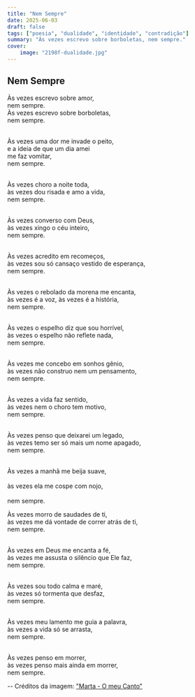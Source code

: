 ```yaml
---
title: "Nem Sempre"
date: 2025-06-03
draft: false
tags: ["poesia", "dualidade", "identidade", "contradição"]
summary: "Às vezes escrevo sobre borboletas, nem sempre."
cover:
    image: "2198f-dualidade.jpg"
---
```


## Nem Sempre

Às vezes escrevo sobre amor,<br>
nem sempre.<br>
Às vezes escrevo sobre borboletas,<br>
nem sempre.<br><br>

Às vezes uma dor me invade o peito,<br>
e a ideia de que um dia amei<br>
me faz vomitar,<br>
nem sempre.<br><br>

Às vezes choro a noite toda,<br>
às vezes dou risada e amo a vida,<br>
nem sempre.<br><br>

Às vezes converso com Deus,<br>
às vezes xingo o céu inteiro,<br>
nem sempre.<br><br>

Às vezes acredito em recomeços,<br>
às vezes sou só cansaço vestido de esperança,<br>
nem sempre.<br><br>

Às vezes o rebolado da morena me encanta,<br>
às vezes é a voz, às vezes é a história,<br>
nem sempre.<br><br>

Às vezes o espelho diz que sou horrível,<br>
às vezes o espelho não reflete nada,<br>
nem sempre.<br><br>

Às vezes me concebo em sonhos gênio,<br>
às vezes não construo nem um pensamento,<br>
nem sempre.<br><br>

Às vezes a vida faz sentido,<br>
às vezes nem o choro tem motivo,<br>
nem sempre.<br><br>

Às vezes penso que deixarei um legado,<br>
às vezes temo ser só mais um nome apagado,<br>
nem sempre.<br><br>

Às vezes a manhã me beija suave,<br><br>
às vezes ela me cospe com nojo,<br><br>
nem sempre.<br>

Às vezes morro de saudades de ti,<br>
às vezes me dá vontade de correr atrás de ti,<br>
nem sempre.<br><br>

Às vezes em Deus me encanta a fé,<br>
às vezes me assusta o silêncio que Ele faz,<br>
nem sempre.<br><br>

Às vezes sou todo calma e maré,<br>
às vezes só tormenta que desfaz,<br>
nem sempre.<br><br>

Às vezes meu lamento me guia a palavra,<br>
às vezes a vida só se arrasta,<br>
nem sempre.<br><br>

Às vezes penso em morrer,<br>
às vezes penso mais ainda em morrer,<br>
nem sempre.


--
Créditos da imagem: ["Marta - O meu Canto"](https://marta-omeucanto.blogs.sapo.pt/a-dualidade-das-pessoas-1183740)

